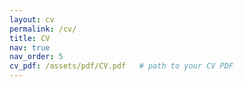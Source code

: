 ```yaml
---
layout: cv
permalink: /cv/
title: CV
nav: true
nav_order: 5
cv_pdf: /assets/pdf/CV.pdf   # path to your CV PDF
---
```

